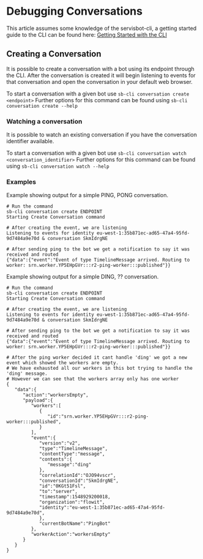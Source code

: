 # Debugging Conversations
This article assumes some knowledge of the servisbot-cli, a getting started guide to the CLI can be found here: [Getting Started with the CLI](https://github.com/servisbot/documentation/blob/master/getting-started-cli.md)

## Creating a Conversation
It is possible to create a conversation with a bot using its endpoint through the CLI. After the conversation is created it will begin listening to events for that conversation and open the conversation in your default web browser.

To start a conversation with a given bot use ```sb-cli conversation create <endpoint>```
Further options for this command can be found using ```sb-cli conversation create --help```

### Watching a conversation
It is possible to watch an existing conversation if you have the conversation identifier available.

To start a conversation with a given bot use ```sb-cli conversation watch <conversation_identifier>```
Further options for this command can be found using ```sb-cli conversation watch --help```

### Examples

Example showing output for a simple PING, PONG conversation.
```
# Run the command
sb-cli conversation create ENDPOINT
Starting Create Conversation command

# After creating the event, we are listening
Listening to events for identity eu-west-1:35b871ec-ad65-47a4-95fd-9d7484a9e70d & conversation SkmIdrgNE

# After sending ping to the bot we get a notification to say it was received and routed
{"data":{"event":"Event of type TimelineMessage arrived. Routing to worker: srn.worker.YP5EHpGVr:::r2-ping-worker:::published"}}
```

Example showing output for a simple DING, ?? conversation.
``` 
# Run the command
sb-cli conversation create ENDPOINT
Starting Create Conversation command

# After creating the event, we are listening
Listening to events for identity eu-west-1:35b871ec-ad65-47a4-95fd-9d7484a9e70d & conversation SkmIdrgNE

# After sending ping to the bot we get a notification to say it was received and routed
{"data":{"event":"Event of type TimelineMessage arrived. Routing to worker: srn.worker.YP5EHpGVr:::r2-ping-worker:::published"}}

# After the ping worker decided it cant handle 'ding' we got a new event which showed the workers are empty.
# We have exhausted all our workers in this bot trying to handle the 'ding' message. 
# However we can see that the workers array only has one worker
{  
   "data":{  
      "action":"workersEmpty",
      "payload":{  
         "workers":[  
            {  
               "id":"srn.worker.YP5EHpGVr:::r2-ping-worker:::published",
            }
         ],
         "event":{  
            "version":"v2",
            "type":"TimelineMessage",
            "contentType":"message",
            "contents":{  
               "message":"ding"
            },
            "correlationId":"OJO94vscr",
            "conversationId":"SkmIdrgNE",
            "id":"0KGt51Fsl",
            "to":"server",
            "timestamp":1548929200018,
            "organization":"flowit",
            "identity":"eu-west-1:35b871ec-ad65-47a4-95fd-9d7484a9e70d",
            },
            "currentBotName":"PingBot"
         },
         "workerAction":"workersEmpty"
      }
   }
}

```
